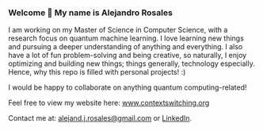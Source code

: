### Welcome 👋 My name is Alejandro Rosales

I am working on my Master of Science in Computer Science, with a research focus on quantum machine learning. I love learning new things and pursuing a deeper understanding of anything and everything. I also have a lot of fun problem-solving and being creative, so naturally, I enjoy optimizing and building new things; things generally, technology especially. Hence, why this repo is filled with personal projects! :)

I would be happy to collaborate on anything quantum computing-related!

Feel free to view my website here: www.contextswitching.org

Contact me at: alejand.j.rosales@gmail.com or [LinkedIn](https://www.linkedin.com/in/alejandro-rosales-36ab16191/).

<!--
**AlejandroJRosales/AlejandroJRosales** is a ✨ _special_ ✨ repository because its `README.md` (this file) appears on your GitHub profile.

Here are some ideas to get you started:

- 🔭 I’m currently working on ...
- 🌱 I’m currently learning ...
- 👯 I’m looking to collaborate on ...
- 🤔 I’m looking for help with ...
- 💬 Ask me about ...
- 📫 How to reach me: ...
- 😄 Pronouns: ...
- ⚡ Fun fact: ...
-->
